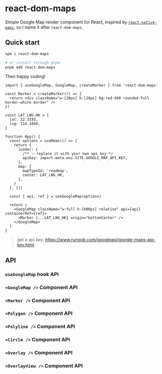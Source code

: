 # react-dom-maps

Simple Google Map render component for React, inspired by [`react-native-maps`](https://github.com/react-native-maps/react-native-maps?tab=readme-ov-file#component-api), so I name it after `react-dom-maps`.

## Quick start

```bash
npm i react-dom-maps

# or install through pnpm
pnpm add react-dom-maps
```

Then happy coding!

```tsx
import { useGoogleMap, GoogleMap, createMarker } from 'react-dom-maps'

const Marker = createMarker(() => {
  return <div className="w-[20px] h-[20px] bg-red-500 rounded-full border-white border" />
})

const LAT_LNG_HK = {
  lat: 22.3193,
  lng: 114.1694,
}

function App() {
  const options = useMemo(() => {
    return {
      loader: {
        /** ✨ replace it with your own api key */
        apiKey: import.meta.env.VITE_GOOGLE_MAP_API_KEY,
      },
      map: {
        mapTypeId: 'roadmap',
        center: LAT_LNG_HK,
      },
    }
  }, [])

  const { api, ref } = useGoogleMap(options)

  return (
    <GoogleMap className="w-full h-[600px] relative" api={api} containerRef={ref}>
      <Marker {...LAT_LNG_HK} origin="bottomCenter" />
    </GoogleMap>
  )
}
```

> get a api key: <https://www.runoob.com/googleapi/google-maps-api-key.html>

## API

### `useGoogleMap` hook API

### `<GoogleMap />` Component API

### `<Marker />` Component API

### `<Polygon />` Component API

### `<Polyline />` Component API

### `<Circle />` Component API

### `<Overlay />` Component API

### `<OverlayView />` Component API
